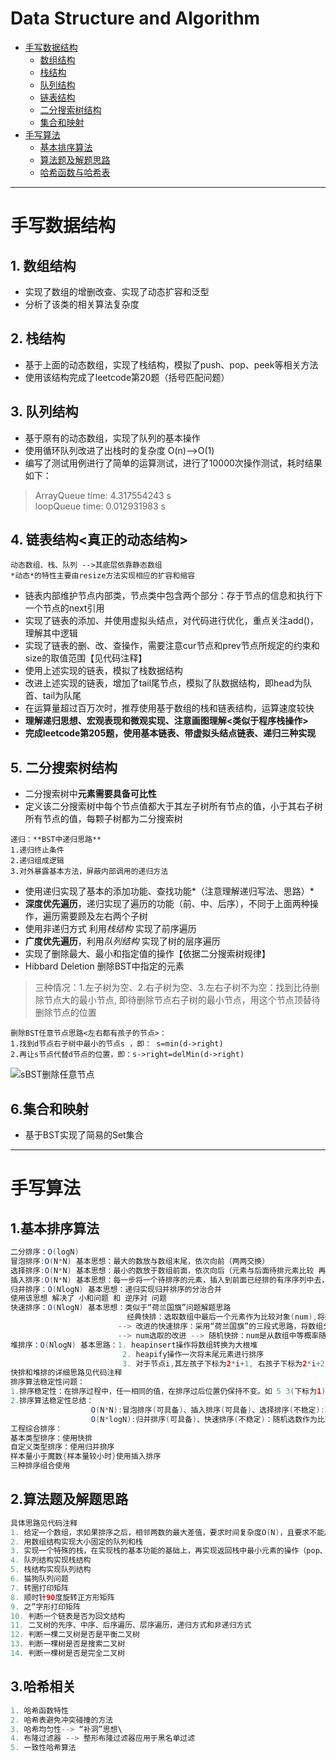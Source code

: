 # Data Structure and Algorithm

+ [手写数据结构](#1)
	+ [数组结构](#1.1)
	+ [栈结构](#1.2)
	+ [队列结构](#1.3)
	+ [链表结构](#1.4)
	+ [二分搜索树结构](#1.5)
	+ [集合和映射](#1.6)
+ [手写算法](#2)
	+ [基本排序算法](#2.1)
	+ [算法题及解题思路](#2.2)
	+ [哈希函数与哈希表](#2.3)

---
<a name="1"></a>
# 手写数据结构 #

<a name="1.1"/></a>
## 1. 数组结构 ##
+ 实现了数组的增删改查、实现了动态扩容和泛型
+ 分析了该类的相关算法复杂度  

<a name="1.2"/></a>
## 2. 栈结构 ##
+ 基于上面的动态数组，实现了栈结构，模拟了push、pop、peek等相关方法
+ 使用该结构完成了leetcode第20题（括号匹配问题）  

<a name="1.3"/></a>
## 3. 队列结构 ##
+ 基于原有的动态数组，实现了队列的基本操作
+ 使用循环队列改进了出栈时的复杂度  O(n)-->O(1)
+ 编写了测试用例进行了简单的运算测试，进行了10000次操作测试，耗时结果如下：
>ArrayQueue time: 4.317554243 s  
>loopQueue time: 0.012931983 s  

<a name="1.4"/></a>
## 4. 链表结构<真正的动态结构> ##
```
动态数组、栈、队列 -->其底层依靠静态数组
*动态*的特性主要由resize方法实现相应的扩容和缩容
```
+ 链表内部维护节点内部类，节点类中包含两个部分：存于节点的信息和执行下一个节点的next引用  
+ 实现了链表的添加、并使用虚拟头结点，对代码进行优化，重点关注add()，理解其中逻辑  
+ 实现了链表的删、改、查操作，需要注意cur节点和prev节点所规定的约束和size的取值范围【见代码注释】  
+ 使用上述实现的链表，模拟了栈数据结构  
+ 改进上述实现的链表，增加了tail尾节点，模拟了队数据结构，即head为队首、tail为队尾  
+ 在运算量超过百万次时，推荐使用基于数组的栈和链表结构，运算速度较快  
+ **理解递归思想、宏观表现和微观实现、注意画图理解<类似于程序栈操作>**  
+ **完成leetcode第205题，使用基本链表、带虚拟头结点链表、递归三种实现**  

<a name="1.5"/></a>
## 5. 二分搜索树结构   ##
+ 二分搜索树中**元素需要具备可比性**  
+ 定义该二分搜索树中每个节点值都大于其左子树所有节点的值，小于其右子树所有节点的值，每颗子树都为二分搜索树  
```
递归：**BST中递归思路**  
1.递归终止条件  
2.递归组成逻辑  
3.对外暴露基本方法，屏蔽内部调用的递归方法  
```
+ 使用递归实现了基本的添加功能、查找功能*（注意理解递归写法、思路）*
+ **深度优先遍历**，递归实现了遍历的功能（前、中、后序），不同于上面两种操作，遍历需要顾及左右两个子树  
+ 使用非递归方式 利用*栈结构* 实现了前序遍历  
+ **广度优先遍历**，利用*队列结构* 实现了树的层序遍历  
+ 实现了删除最大、最小和指定值的操作【依据二分搜索树规律】  
+ Hibbard Deletion 删除BST中指定的元素  
> 三种情况：1.左子树为空、2.右子树为空、3.左右子树不为空：找到比待删除节点大的最小节点, 即待删除节点右子树的最小节点，用这个节点顶替待删除节点的位置  
```
删除BST任意节点思路<左右都有孩子的节点>：
1.找到d节点右子树中最小的节点s ，即： s=min(d->right)
2.再让s节点代替d节点的位置，即：s->right=delMin(d->right)
```
![sBST删除任意节点](https://i.imgur.com/gzkhGmJ.jpg)

<a name="1.6"/></a>
## 6.集合和映射 ##
+ 基于BST实现了简易的Set集合

 
---

<a name="2"/></a>
# 手写算法 #

<a name="2.1"/></a>
## 1.基本排序算法   ##
``` java
二分排序：O(logN)
冒泡排序:O(N*N) 基本思想：最大的数放与数组末尾，依次向前（两两交换）  
选择排序:O(N*N) 基本思想：最小的数放于数组前面，依次向后（元素与后面待排元素比较 再交换，交换次数降低）  
插入排序:O(N*N) 基本思想：每一步将一个待排序的元素，插入到前面已经排的有序序列中去，直到插完所有元素为止  
归并排序：O(NlogN) 基本思想：递归实现归并排序的分治合并  
使用该思想 解决了 小和问题 和 逆序对 问题  
快速排序：O(NlogN) 基本思想：类似于“荷兰国旗”问题解题思路  
						  经典快排：选取数组中最后一个元素作为比较对象(num),将数组分为小于等于num和大于num的两段，在分别递归实现排序  
 						--> 改进的快速排序：采用“荷兰国旗”的三段式思路，将数组分为小于num 等于num 和大于num的三段  
						--> num选取的改进 --> 随机快排：num是从数组中等概率随机选取出来的，排序思路与改进的快排一致  
堆排序：O(NlogN) 基本思路：1. heapinsert操作将数组转换为大根堆  
                         2. heapify操作一次将末尾元素进行排序
                         3. 对于节点i,其左孩子下标为2*i+1, 右孩子下标为2*i+2, 父节点下标为(i-1)/2
快排和堆排的详细思路见代码注释
排序算法稳定性问题：
1.排序稳定性：在排序过程中，任一相同的值，在排序过后位置仍保持不变。如 5 3(下标为1) 3 6 1 --> 1 3(下标仍为1) 3 5 6
2.排序算法稳定性总结：
                  O(N*N):冒泡排序(可具备)、插入排序(可具备)、选择排序(不稳定):其算法过程中 找最小的元素与前面元素交换，该过程破坏了稳定性  
                  O(N*logN):归并排序(可具备)、快速排序(不稳定)：随机选数作为比较的num时破坏了稳定性、堆排序(不稳定)：建立大根堆时破坏了稳定性  
工程综合排序：
基本类型排序：使用快排   
自定义类型排序：使用归并排序  
样本量小于魔数{样本量较小时}使用插入排序  
三种排序组合使用  
```
<a name="2.2"/></a>
## 2.算法题及解题思路   ##
``` java
具体思路见代码注释
1. 给定一个数组，求如果排序之后，相邻两数的最大差值，要求时间复杂度O(N)，且要求不能用非基于比较的排序
2. 用数组结构实现大小固定的队列和栈
3. 实现一个特殊的栈，在实现栈的基本功能的基础上，再实现返回栈中最小元素的操作（pop、push、getMin操作的时间复杂度都是O(1)）  
4. 队列结构实现栈结构
5. 栈结构实现队列结构
6. 猫狗队列问题
7. 转圈打印矩阵
8. 顺时针90度旋转正方形矩阵
9. 之”字形打印矩阵
10. 判断一个链表是否为回文结构
11. 二叉树的先序、中序、后序遍历、层序遍历，递归方式和非递归方式
12. 判断一棵二叉树是否是平衡二叉树
13. 判断一棵树是否是搜索二叉树
14. 判断一棵树是否是完全二叉树

```
<a name="2.3"/></a>
## 3.哈希相关   ##
``` java
1. 哈希函数特性
2. 哈希表避免冲突碰撞的方法
3. 哈希均匀性--> “补洞”思想\
4. 布隆过滤器 --> 整形布隆过滤器应用于黑名单过滤
5. 一致性哈希算法

```









